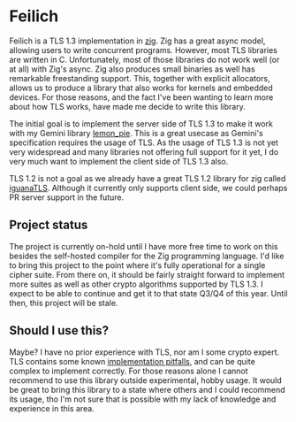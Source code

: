 # Feilich

Feilich is a TLS 1.3 implementation in [zig](https://ziglang.org). Zig has a great async model, allowing users to write concurrent programs.
However, most TLS libraries are written in C. Unfortunately, most of those libraries do not work well (or at all) with Zig's async.
Zig also produces small binaries as well has remarkable freestanding support. This, together with explicit allocators, allows us
to produce a library that also works for kernels and embedded devices. For those reasons, and the fact I've been wanting to
learn more about how TLS works, have made me decide to write this library.

The initial goal is to implement the server side of TLS 1.3 to make it work with my Gemini library [lemon_pie](https://github.com/Luukdegram/lemon_pie).
This is a great usecase as Gemini's specification requires the usage of TLS. As the usage of TLS 1.3 is not yet very widespread and many
libraries not offering full support for it yet, I do very much want to implement the client side of TLS 1.3 also. 

TLS 1.2 is not a goal as we already have a great TLS 1.2 library for zig called [iguanaTLS](https://github.com/alexnask/igunaTLS).
Although it currently only supports client side, we could perhaps PR server support in the future.

## Project status

The project is currently on-hold until I have more free time to work on this besides the self-hosted compiler for the Zig programming language.
I'd like to bring this project to the point where it's fully operational for a single cipher suite. From there on, it should be fairly straight
forward to implement more suites as well as other crypto algorithms supported by TLS 1.3.
I expect to be able to continue and get it to that state Q3/Q4 of this year. Until then, this project will be stale.

## Should I use this?

Maybe? I have no prior experience with TLS, nor am I some crypto expert. TLS contains some known [implementation pitfalls](https://datatracker.ietf.org/doc/html/rfc8446#appendix-C.3),
and can be quite complex to implement correctly. For those reasons alone I cannot recommend to use this library outside experimental, hobby usage.
It would be great to bring this library to a state where others and I could recommend its usage, tho I'm not sure that is possible with my lack
of knowledge and experience in this area.
